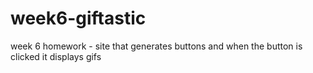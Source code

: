 # week6-giftastic
week 6 homework - site that generates buttons and when the button is clicked it displays gifs
